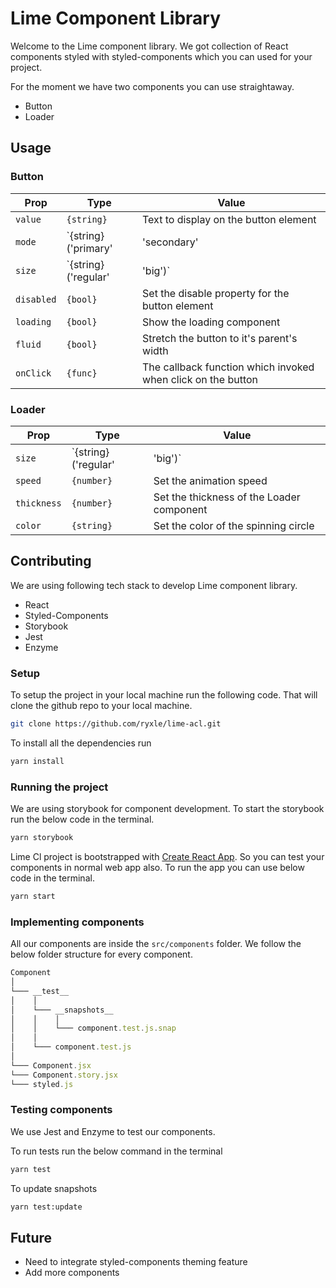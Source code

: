 # Lime Component Library

Welcome to the Lime component library. We got collection of React components styled with styled-components which you can used for your project.

For the moment we have two components you can use straightaway.

- Button
- Loader

## Usage

### Button

| Prop | Type | Value |
| ---- | ---- | ----- |
| `value` | `{string}` | Text to display on the button element
| `mode` | `{string}('primary' | 'secondary' | 'neutral')` | Set a style for the button
| `size` | `{string}('regular' | 'big')` | Set a size for the button
| `disabled` | `{bool}` | Set the disable property for the button element
| `loading` | `{bool}` | Show the loading component
| `fluid` | `{bool}` | Stretch the button to it's parent's width
| `onClick` | `{func}` | The callback function which invoked when click on the button

### Loader

| Prop | Type | Value |
| ---- | ---- | ----- |
| `size` | `{string}('regular' | 'big')` | Set a size for the loader
| `speed` | `{number}` | Set the animation speed
| `thickness` | `{number}` | Set the thickness of the Loader component
| `color` | `{string}` | Set the color of the spinning circle

## Contributing

We are using following tech stack to develop Lime component library.

- React
- Styled-Components
- Storybook
- Jest
- Enzyme


### Setup

To setup the project in your local machine run the following code. That will clone the github repo to your local machine.

``` bash
git clone https://github.com/ryxle/lime-acl.git
```

To install all the dependencies run

``` bash
yarn install
```

### Running the project

We are using storybook for component development. To start the storybook run the below code in the terminal.

``` bash
yarn storybook
```

Lime Cl project is bootstrapped with [Create React App](https://github.com/facebook/create-react-app). So you can test your components in normal web app also. To run the app you can use below code in the terminal.

``` bash
yarn start
```

### Implementing components

All our components are inside the `src/components` folder. We follow the below folder structure for every component.

``` javascript
Component
│
└─── __test__
│    │
│    └─── __snapshots__
│    │    │
│    │    └─── component.test.js.snap
│    │
│    └─── component.test.js
│
└─── Component.jsx
└─── Component.story.jsx
└─── styled.js
```

### Testing components

We use Jest and Enzyme to test our components.

To run tests run the below command in the terminal

``` bash
yarn test
```

To update snapshots

``` bash
yarn test:update
```

## Future

- Need to integrate styled-components theming feature
- Add more components

